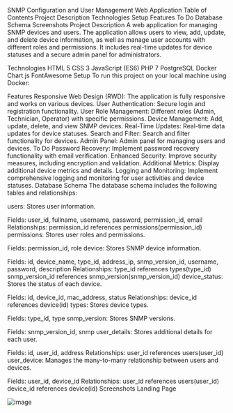 SNMP Configuration and User Management Web Application
Table of Contents
Project Description
Technologies
Setup
Features
To Do
Database Schema
Screenshots
Project Description
A web application for managing SNMP devices and users. The application allows users to view, add, update, and delete device information, as well as manage user accounts with different roles and permissions. It includes real-time updates for device statuses and a secure admin panel for administrators.

Technologies
HTML 5
CSS 3
JavaScript (ES6)
PHP 7
PostgreSQL
Docker
Chart.js
FontAwesome
Setup
To run this project on your local machine using Docker:

Features
Responsive Web Design (RWD): The application is fully responsive and works on various devices.
User Authentication: Secure login and registration functionality.
User Role Management: Different roles (Admin, Technician, Operator) with specific permissions.
Device Management: Add, update, delete, and view SNMP devices.
Real-Time Updates: Real-time data updates for device statuses.
Search and Filter: Search and filter functionality for devices.
Admin Panel: Admin panel for managing users and devices.
To Do
Password Recovery: Implement password recovery functionality with email verification.
Enhanced Security: Improve security measures, including encryption and validation.
Additional Metrics: Display additional device metrics and details.
Logging and Monitoring: Implement comprehensive logging and monitoring for user activities and device statuses.
Database Schema
The database schema includes the following tables and relationships:

users: Stores user information.

Fields: user_id, fullname, username, password, permission_id, email
Relationships:
permission_id references permissions(permission_id)
permissions: Stores user roles and permissions.

Fields: permission_id, role
device: Stores SNMP device information.

Fields: id, device_name, type_id, address_ip, snmp_version_id, username, password, description
Relationships:
type_id references types(type_id)
snmp_version_id references snmp_version(snmp_version_id)
device_status: Stores the status of each device.

Fields: id, device_id, mac_address, status
Relationships:
device_id references device(id)
types: Stores device types.

Fields: type_id, type
snmp_version: Stores SNMP versions.

Fields: snmp_version_id, snmp
user_details: Stores additional details for each user.

Fields: id, user_id, address
Relationships:
user_id references users(user_id)
user_device: Manages the many-to-many relationship between users and devices.

Fields: user_id, device_id
Relationships:
user_id references users(user_id)
device_id references device(id)
Screenshots
Landing Page


![image](https://github.com/Zintrill/WDPAI-Projekt/assets/162897913/f9c7fac1-e921-4fb3-b413-3d34471c17fc)

